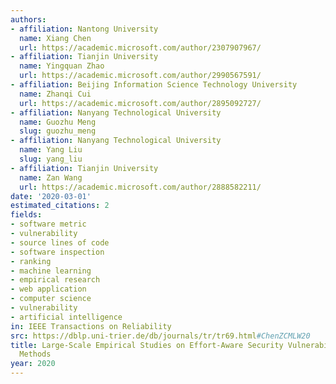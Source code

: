 ```yaml
---
authors:
- affiliation: Nantong University
  name: Xiang Chen
  url: https://academic.microsoft.com/author/2307907967/
- affiliation: Tianjin University
  name: Yingquan Zhao
  url: https://academic.microsoft.com/author/2990567591/
- affiliation: Beijing Information Science Technology University
  name: Zhanqi Cui
  url: https://academic.microsoft.com/author/2895092727/
- affiliation: Nanyang Technological University
  name: Guozhu Meng
  slug: guozhu_meng
- affiliation: Nanyang Technological University
  name: Yang Liu
  slug: yang_liu
- affiliation: Tianjin University
  name: Zan Wang
  url: https://academic.microsoft.com/author/2888582211/
date: '2020-03-01'
estimated_citations: 2
fields:
- software metric
- vulnerability
- source lines of code
- software inspection
- ranking
- machine learning
- empirical research
- web application
- computer science
- vulnerability
- artificial intelligence
in: IEEE Transactions on Reliability
src: https://dblp.uni-trier.de/db/journals/tr/tr69.html#ChenZCMLW20
title: Large-Scale Empirical Studies on Effort-Aware Security Vulnerability Prediction
  Methods
year: 2020
---
```

